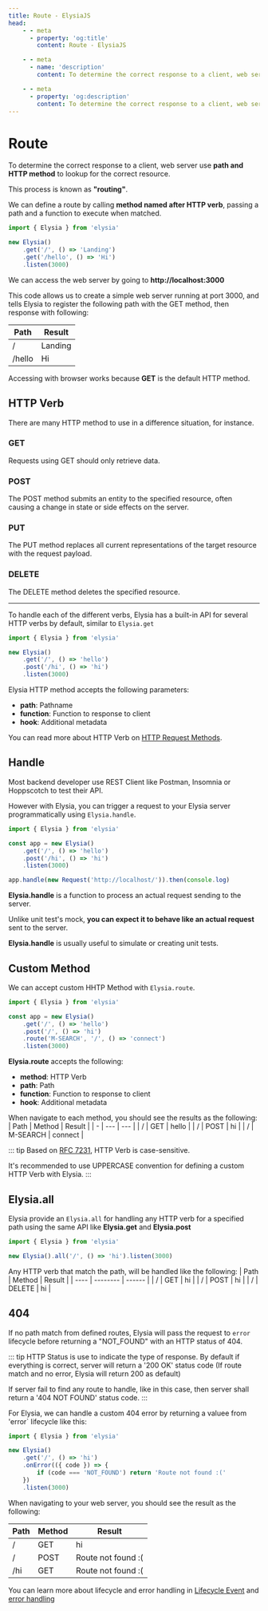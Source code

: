 ```yaml
---
title: Route - ElysiaJS
head:
    - - meta
      - property: 'og:title'
        content: Route - ElysiaJS

    - - meta
      - name: 'description'
        content: To determine the correct response to a client, web server use path and HTTP method to lookup for the correct resource. This process is known as "routing". We can define a route by calling method named after HTTP verb like `Elysia.get`, `Elysia.post` passing a path and a function to execute when matched.

    - - meta
      - property: 'og:description'
        content: To determine the correct response to a client, web server use path and HTTP method to lookup for the correct resource. This process is known as "routing". We can define a route by calling method named after HTTP verb like `Elysia.get`, `Elysia.post` passing a path and a function to execute when matched.
---
```


# Route

To determine the correct response to a client, web server use **path and HTTP method** to lookup for the correct resource.

This process is known as **"routing"**.

We can define a route by calling **method named after HTTP verb**, passing a path and a function to execute when matched.

```typescript
import { Elysia } from 'elysia'

new Elysia()
    .get('/', () => 'Landing')
    .get('/hello', () => 'Hi')
    .listen(3000)
```

We can access the web server by going to **http://localhost:3000**

This code allows us to create a simple web server running at port 3000, and tells Elysia to register the following path with the GET method, then response with following:

| Path   | Result  |
| ------ | ------- |
| /      | Landing |
| /hello | Hi      |

Accessing with browser works because **GET** is the default HTTP method.

## HTTP Verb

There are many HTTP method to use in a difference situation, for instance.

### GET

Requests using GET should only retrieve data.

### POST

The POST method submits an entity to the specified resource, often causing a change in state or side effects on the server.

### PUT

The PUT method replaces all current representations of the target resource with the request payload.

### DELETE

The DELETE method deletes the specified resource.

---

To handle each of the different verbs, Elysia has a built-in API for several HTTP verbs by default, similar to `Elysia.get`

```typescript
import { Elysia } from 'elysia'

new Elysia()
    .get('/', () => 'hello')
    .post('/hi', () => 'hi')
    .listen(3000)
```

Elysia HTTP method accepts the following parameters:

-   **path**: Pathname
-   **function**: Function to response to client
-   **hook**: Additional metadata

You can read more about HTTP Verb on [HTTP Request Methods](https://developer.mozilla.org/en-US/docs/Web/HTTP/Methods).

## Handle

Most backend developer use REST Client like Postman, Insomnia or Hoppscotch to test their API.

However with Elysia, you can trigger a request to your Elysia server programmatically using `Elysia.handle`.

```typescript
import { Elysia } from 'elysia'

const app = new Elysia()
    .get('/', () => 'hello')
    .post('/hi', () => 'hi')
    .listen(3000)

app.handle(new Request('http://localhost/')).then(console.log)
```

**Elysia.handle** is a function to process an actual request sending to the server.

Unlike unit test's mock, **you can expect it to behave like an actual request** sent to the server.

**Elysia.handle** is usually useful to simulate or creating unit tests.

## Custom Method

We can accept custom HHTP Method with `Elysia.route`.

```typescript
import { Elysia } from 'elysia'

const app = new Elysia()
    .get('/', () => 'hello')
    .post('/', () => 'hi')
    .route('M-SEARCH', '/', () => 'connect')
    .listen(3000)
```

**Elysia.route** accepts the following:

-   **method**: HTTP Verb
-   **path**: Path
-   **function**: Function to response to client
-   **hook**: Additional metadata

When navigate to each method, you should see the results as the following:
| Path | Method | Result |
| - | --- | --- |
| / | GET | hello |
| / | POST | hi |
| / | M-SEARCH | connect |

::: tip
Based on [RFC 7231](https://www.rfc-editor.org/rfc/rfc7231#section-4.1), HTTP Verb is case-sensitive.

It's recommended to use UPPERCASE convention for defining a custom HTTP Verb with Elysia.
:::

## Elysia.all

Elysia provide an `Elysia.all` for handling any HTTP verb for a specified path using the same API like **Elysia.get** and **Elysia.post**

```typescript
import { Elysia } from 'elysia'

new Elysia().all('/', () => 'hi').listen(3000)
```

Any HTTP verb that match the path, will be handled like the following:
| Path | Method | Result |
| ---- | -------- | ------ |
| / | GET | hi |
| / | POST | hi |
| / | DELETE | hi |

## 404

If no path match from defined routes, Elysia will pass the request to `error` lifecycle before returning a "NOT_FOUND" with an HTTP status of 404.

::: tip
HTTP Status is use to indicate the type of response. By default if everything is correct, server will return a '200 OK' status code (If route match and no error, Elysia will return 200 as default)

If server fail to find any route to handle, like in this case, then server shall return a '404 NOT FOUND' status code.
:::

For Elysia, we can handle a custom 404 error by returning a valuee from 'error` lifecycle like this:

```typescript
import { Elysia } from 'elysia'

new Elysia()
    .get('/', () => 'hi')
    .onError(({ code }) => {
        if (code === 'NOT_FOUND') return 'Route not found :('
    })
    .listen(3000)
```

When navigating to your web server, you should see the result as the following:

| Path | Method | Result              |
| ---- | ------ | ------------------- |
| /    | GET    | hi                  |
| /    | POST   | Route not found :\( |
| /hi  | GET    | Route not found :\( |

You can learn more about lifecycle and error handling in [Lifecycle Event](/essential/lifecycle-event) and [error handling](/concept/error-handling)
